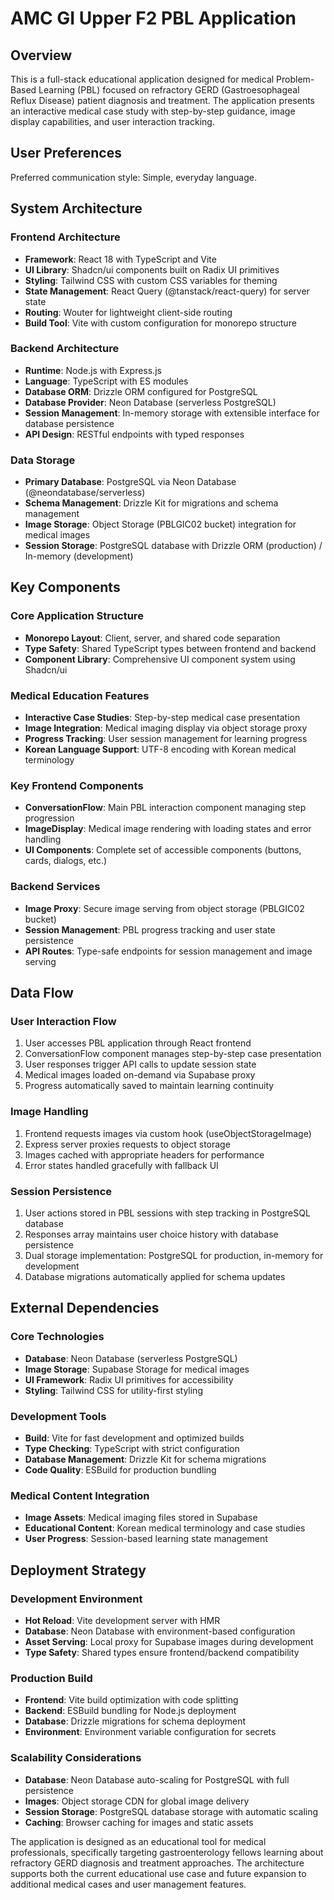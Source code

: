 # AMC GI Upper F2 PBL Application

## Overview

This is a full-stack educational application designed for medical Problem-Based Learning (PBL) focused on refractory GERD (Gastroesophageal Reflux Disease) patient diagnosis and treatment. The application presents an interactive medical case study with step-by-step guidance, image display capabilities, and user interaction tracking.

## User Preferences

Preferred communication style: Simple, everyday language.

## System Architecture

### Frontend Architecture
- **Framework**: React 18 with TypeScript and Vite
- **UI Library**: Shadcn/ui components built on Radix UI primitives
- **Styling**: Tailwind CSS with custom CSS variables for theming
- **State Management**: React Query (@tanstack/react-query) for server state
- **Routing**: Wouter for lightweight client-side routing
- **Build Tool**: Vite with custom configuration for monorepo structure

### Backend Architecture
- **Runtime**: Node.js with Express.js
- **Language**: TypeScript with ES modules
- **Database ORM**: Drizzle ORM configured for PostgreSQL
- **Database Provider**: Neon Database (serverless PostgreSQL)
- **Session Management**: In-memory storage with extensible interface for database persistence
- **API Design**: RESTful endpoints with typed responses

### Data Storage
- **Primary Database**: PostgreSQL via Neon Database (@neondatabase/serverless) 
- **Schema Management**: Drizzle Kit for migrations and schema management
- **Image Storage**: Object Storage (PBLGIC02 bucket) integration for medical images
- **Session Storage**: PostgreSQL database with Drizzle ORM (production) / In-memory (development)

## Key Components

### Core Application Structure
- **Monorepo Layout**: Client, server, and shared code separation
- **Type Safety**: Shared TypeScript types between frontend and backend
- **Component Library**: Comprehensive UI component system using Shadcn/ui

### Medical Education Features
- **Interactive Case Studies**: Step-by-step medical case presentation
- **Image Integration**: Medical imaging display via object storage proxy
- **Progress Tracking**: User session management for learning progress
- **Korean Language Support**: UTF-8 encoding with Korean medical terminology

### Key Frontend Components
- **ConversationFlow**: Main PBL interaction component managing step progression
- **ImageDisplay**: Medical image rendering with loading states and error handling
- **UI Components**: Complete set of accessible components (buttons, cards, dialogs, etc.)

### Backend Services
- **Image Proxy**: Secure image serving from object storage (PBLGIC02 bucket)
- **Session Management**: PBL progress tracking and user state persistence
- **API Routes**: Type-safe endpoints for session management and image serving

## Data Flow

### User Interaction Flow
1. User accesses PBL application through React frontend
2. ConversationFlow component manages step-by-step case presentation
3. User responses trigger API calls to update session state
4. Medical images loaded on-demand via Supabase proxy
5. Progress automatically saved to maintain learning continuity

### Image Handling
1. Frontend requests images via custom hook (useObjectStorageImage)
2. Express server proxies requests to object storage
3. Images cached with appropriate headers for performance
4. Error states handled gracefully with fallback UI

### Session Persistence
1. User actions stored in PBL sessions with step tracking in PostgreSQL database
2. Responses array maintains user choice history with database persistence
3. Dual storage implementation: PostgreSQL for production, in-memory for development
4. Database migrations automatically applied for schema updates

## External Dependencies

### Core Technologies
- **Database**: Neon Database (serverless PostgreSQL)
- **Image Storage**: Supabase Storage for medical images
- **UI Framework**: Radix UI primitives for accessibility
- **Styling**: Tailwind CSS for utility-first styling

### Development Tools
- **Build**: Vite for fast development and optimized builds
- **Type Checking**: TypeScript with strict configuration
- **Database Management**: Drizzle Kit for schema migrations
- **Code Quality**: ESBuild for production bundling

### Medical Content Integration
- **Image Assets**: Medical imaging files stored in Supabase
- **Educational Content**: Korean medical terminology and case studies
- **User Progress**: Session-based learning state management

## Deployment Strategy

### Development Environment
- **Hot Reload**: Vite development server with HMR
- **Database**: Neon Database with environment-based configuration
- **Asset Serving**: Local proxy for Supabase images during development
- **Type Safety**: Shared types ensure frontend/backend compatibility

### Production Build
- **Frontend**: Vite build optimization with code splitting
- **Backend**: ESBuild bundling for Node.js deployment
- **Database**: Drizzle migrations for schema deployment
- **Environment**: Environment variable configuration for secrets

### Scalability Considerations
- **Database**: Neon Database auto-scaling for PostgreSQL with full persistence
- **Images**: Object storage CDN for global image delivery
- **Session Storage**: PostgreSQL database storage with automatic scaling
- **Caching**: Browser caching for images and static assets

The application is designed as an educational tool for medical professionals, specifically targeting gastroenterology fellows learning about refractory GERD diagnosis and treatment approaches. The architecture supports both the current educational use case and future expansion to additional medical cases and user management features.